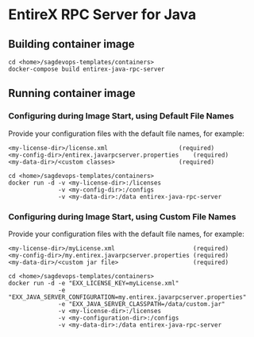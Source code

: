 <!-- Copyright 2013 - 2018 Software AG, Darmstadt, Germany and/or its licensors

   SPDX-License-Identifier: Apache-2.0

    Licensed under the Apache License, Version 2.0 (the "License");
    you may not use this file except in compliance with the License.
    You may obtain a copy of the License at

        http://www.apache.org/licenses/LICENSE-2.0

    Unless required by applicable law or agreed to in writing, software
    distributed under the License is distributed on an "AS IS" BASIS,
     WITHOUT WARRANTIES OR CONDITIONS OF ANY KIND, either express or implied.
     See the License for the specific language governing permissions and

     limitations under the License.                                                  

-->

# EntireX RPC Server for Java

## Building container image

```
cd <home>/sagdevops-templates/containers>
docker-compose build entirex-java-rpc-server
```

## Running container image

### Configuring during Image Start, using Default File Names

Provide your configuration files with the default file names, for example:

```
<my-license-dir>/license.xml					(required)
<my-config-dir>/entirex.javarpcserver.properties	(required)
<my-data-dir>/<custom classes>					(required)
```

```
cd <home>/sagdevops-templates/containers>
docker run -d -v <my-license-dir>:/licenses 
              -v <my-config-dir>:/configs 
              -v <my-data-dir>:/data entirex-java-rpc-server
```

### Configuring during Image Start, using Custom File Names

Provide your configuration files with the default file names, for example:

```
<my-license-dir>/myLicense.xml						(required)
<my-config-dir>/my.entirex.javarpcserver.properties	(required)
<my-data-dir>/<custom jar file>						(required)
```

```
cd <home>/sagdevops-templates/containers>
docker run -d -e "EXX_LICENSE_KEY=myLicense.xml" 
              -e "EXX_JAVA_SERVER_CONFIGURATION=my.entirex.javarpcserver.properties" 
              -e "EXX_JAVA_SERVER_CLASSPATH=/data/custom.jar" 
              -v <my-license-dir>:/licenses 
              -v <my-configuration-dir>:/configs 
              -v <my-data-dir>:/data entirex-java-rpc-server
```

